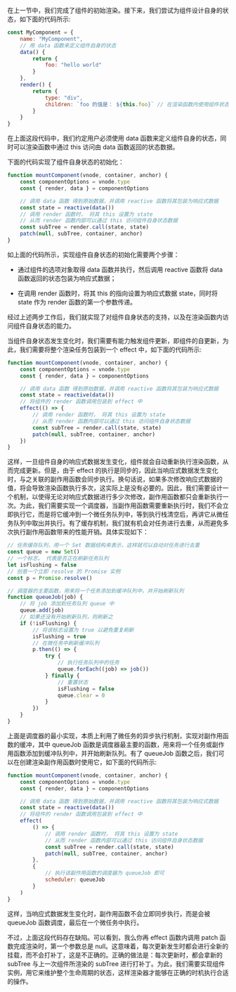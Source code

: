 在上一节中，我们完成了组件的初始渲染。接下来，我们尝试为组件设计自身的状态，如下面的代码所示:

```js
const MyComponent = {
	name: "MyComponent",
	// 用 data 函数来定义组件自身的状态
	data() {
		return {
			foo: "hello world"
		}
	},
	render() {
		return {
			type: "div",
			children: `foo 的值是： ${this.foo}` // 在渲染函数内使用组件状态
		}
	}
}
```

在上面这段代码中，我们约定用户必须使用 data 函数来定义组件自身的状态，同时可以渲染函数中通过 this 访问由 data 函数返回的状态数据。

下面的代码实现了组件自身状态的初始化：

```js
function mountComponent(vnode, container, anchor) {
	const componentOptions = vnode.type
	const { render, data } = componentOptions

	// 调用 data 函数 得到原始数据，并调用 reactive 函数将其包装为响应式数据
	const state = reactive(data())
	// 调用 render 函数时， 将其 this 设置为 state
	// 从而 render 函数内部可以通过 this 访问组件自身状态数据
	const subTree = render.call(state, state)
	patch(null, subTree, container, anchor)
}
```

如上面的代码所示，实现组件自身状态的初始化需要两个步骤：

- 通过组件的选项对象取得 data 函数并执行，然后调用 reactive 函数将 data 函数返回的状态包装为响应式数据；

- 在调用 render 函数时，将其 this 的指向设置为响应式数据 state，同时将 state 作为 render 函数的第一个参数传递。

经过上述两步工作后，我们就实现了对组件自身状态的支持，以及在渲染函数内访问组件自身状态的能力。

当组件自身状态发生变化时，我们需要有能力触发组件更新，即组件的自更新，为此，我们需要将整个渲染任务包装到一个 effect 中，如下面的代码所示:

```js
function mountComponent(vnode, container, anchor) {
	const componentOptions = vnode.type
	const { render, data } = componentOptions

	// 调用 data 函数 得到原始数据，并调用 reactive 函数将其包装为响应式数据
	const state = reactive(data())
	// 将组件的 render 函数调用包装到 effect 中
	effect(() => {
		// 调用 render 函数时， 将其 this 设置为 state
		// 从而 render 函数内部可以通过 this 访问组件自身状态数据
		const subTree = render.call(state, state)
		patch(null, subTree, container, anchor)
	})
}
```

这样，一旦组件自身的响应式数据发生变化，组件就会自动重新执行渲染函数，从而完成更新。但是，由于 effect 的执行是同步的，因此当响应式数据发生变化时，与之关联的副作用函数会同步执行。换句话说，如果多次修改响应式数据的值，将会导致渲染函数执行多次，这实际上是没有必要的。因此，我们需要设计一个机制，以使得无论对响应式数据进行多少次修改，副作用函数都只会重新执行一次。为此，我们需要实现一个调度器，当副作用函数需要重新执行时，我们不会立即执行它，而是将它缓冲到一个微任务队列中，等到执行栈清空后，再讲它从微任务队列中取出并执行。有了缓存机制，我们就有机会对任务进行去重，从而避免多次执行副作用函数带来的性能开销。具体实现如下：

```js
// 任务缓存队列，用一个 Set 数据结构来表示，这样就可以自动对任务进行去重
const queue = new Set()
// 一个标志， 代表是否正在刷新任务队列
let isFlushing = false
// 创意一个立即 resolve 的 Promise 实例
const p = Promise.resolve()

// 调度器的主要函数，用来将一个任务添加到缓冲队列中，并开始刷新队列
function queueJob(job) {
	// 将 job 添加到任务队列 queue 中
	queue.add(job)
	// 如果还没有开始刷新队列，则刷新之
	if (!isFlushing) {
		// 将该标志设置为 true 以避免重复刷新
		isFlushing = true
		// 在微任务中刷新缓冲队列
		p.then(() => {
			try {
				// 执行任务队列中的任务
				queue.forEach((job) => job())
			} finally {
				// 重置状态
				isFlushing = false
				queue.clear = 0
			}
		})
	}
}
```

上面是调度器的最小实现，本质上利用了微任务的异步执行机制，实现对副作用函数的缓冲，其中 queueJob 函数是调度器最主要的函数，用来将一个任务或副作用函数添加到缓冲队列中，并开始刷新队列。有了 queueJob 函数之后，我们可以在创建渲染副作用函数时使用它，如下面的代码所示:

```js
function mountComponent(vnode, container, anchor) {
	const componentOptions = vnode.type
	const { render, data } = componentOptions

	// 调用 data 函数 得到原始数据，并调用 reactive 函数将其包装为响应式数据
	const state = reactive(data())
	// 将组件的 render 函数调用包装到 effect 中
	effect(
		() => {
			// 调用 render 函数时， 将其 this 设置为 state
			// 从而 render 函数内部可以通过 this 访问组件自身状态数据
			const subTree = render.call(state, state)
			patch(null, subTree, container, anchor)
		},
		{
			// 执行该副作用函数的调度器为 queueJob 即可
			scheduler: queueJob
		}
	)
}
```

这样，当响应式数据发生变化时，副作用函数不会立即同步执行，而是会被 queueJob 函数调度，最后在一个微任务中执行。

不过，上面这段代码存在缺陷。可以看到，我么你再 effect 函数内调用 patch 函数完成渲染时，第一个参数总是 null。这意味着，每次更新发生时都会进行全新的挂载，而不会打补丁，这是不正确的。正确的做法是：每次更新时，都会拿新的 subTree 与上一次组件所渲染的 subTree 进行打补丁。为此，我们需要实现组件实例，用它来维护整个生命周期的状态，这样渲染器才能够在正确的时机执行合适的操作。
